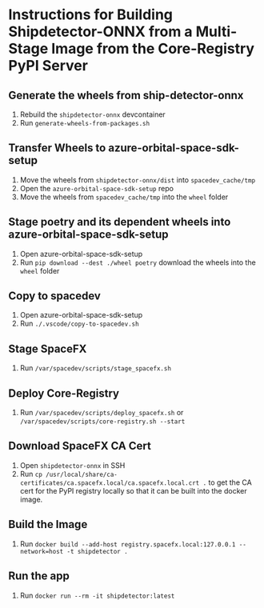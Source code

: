 # Instructions for Building Shipdetector-ONNX from a Multi-Stage Image from the Core-Registry PyPI Server

## Generate the wheels from ship-detector-onnx
1. Rebuild the `shipdetector-onnx` devcontainer
1. Run `generate-wheels-from-packages.sh`

## Transfer Wheels to azure-orbital-space-sdk-setup
1. Move the wheels from `shipdetector-onnx/dist` into `spacedev_cache/tmp`
1. Open the `azure-orbital-space-sdk-setup` repo
1. Move the wheels from `spacedev_cache/tmp` into the `wheel` folder

## Stage poetry and its dependent wheels into azure-orbital-space-sdk-setup
1. Open azure-orbital-space-sdk-setup
1. Run `pip download --dest ./wheel poetry` download the wheels into the `wheel` folder

## Copy to spacedev
1. Open azure-orbital-space-sdk-setup
1. Run `./.vscode/copy-to-spacedev.sh`

## Stage SpaceFX
1. Run `/var/spacedev/scripts/stage_spacefx.sh`

## Deploy Core-Registry 
1. Run `/var/spacedev/scripts/deploy_spacefx.sh` or `/var/spacedev/scripts/core-registry.sh --start`

## Download SpaceFX CA Cert
1. Open `shipdetector-onnx` in SSH
1. Run `cp /usr/local/share/ca-certificates/ca.spacefx.local/ca.spacefx.local.crt .` to get the CA cert for the PyPI registry locally so that it can be built into the docker image.

## Build the Image
1. Run `docker build --add-host registry.spacefx.local:127.0.0.1 --network=host -t shipdetector .`

## Run the app
1. Run `docker run --rm -it shipdetector:latest`